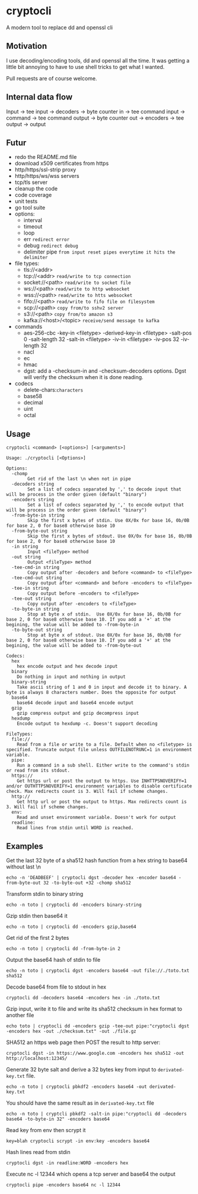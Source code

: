 # cryptocli
A modern tool to replace dd and openssl cli

## Motivation
I use decoding/encoding tools, dd and openssl all the time. It was getting a little bit annoying to have to use shell tricks to get what I wanted.

Pull requests are of course welcome.

## Internal data flow

Input -> tee input -> decoders -> byte counter in -> tee command input -> command -> tee command output -> byte counter out -> encoders -> tee output -> output

## Futur

  - redo the README.md file
  - download x509 certificates from https
  - http/https/ssl-strip proxy
  - http/https/ws/wss servers
  - tcp/tls server
  - cleanup the code
  - code coverage
  - unit tests
  - go tool suite
  - options:
    - interval
    - timeout
    - loop
    - err `redirect error`
    - debug `redirect debug`
    - delimiter pipe `from input reset pipes everytime it hits the delimiter`
  - file types:
    - tls://\<addr>
    - tcp://\<addr> `read/write to tcp connection`
    - socket://\<path> `read/write to socket file`
    - ws://\<path> `read/write to http websocket`
    - wss://\<path> `read/write to htts websocket`
    - fifo://\<path> `read/write to fifo file on filesystem`
    - scp://\<path> `copy from/to sshv2 server`
    - s3://\<path> `copy from/to amazon s3`
    - kafka://\<host>/\<topic> `receive/send message to kafka`
  - commands
    - aes-256-cbc -key-in \<filetype> -derived-key-in \<filetype> -salt-pos 0 -salt-length 32 -salt-in \<filetype> -iv-in \<filetype> -iv-pos 32 -iv-length 32
    - nacl
    - ec
    - hmac
    - dgst: add a -checksum-in and -checksum-decoders options. Dgst will verify the checksum when it is done reading.
  - codecs
    - delete-chars:`characters`
    - base58
    - decimal
    - uint
    - octal

## Usage

```
cryptocli <command> [<options>] [<arguments>]
```

```
Usage: ./cryptocli [<Options>] 

Options:
  -chomp
    	Get rid of the last \n when not in pipe
  -decoders string
    	Set a list of codecs separated by ',' to decode input that will be process in the order given (default "binary")
  -encoders string
    	Set a list of codecs separated by ',' to encode output that will be process in the order given (default "binary")
  -from-byte-in string
    	Skip the first x bytes of stdin. Use 0X/0x for base 16, 0b/0B for base 2, 0 for base8 otherwise base 10
  -from-byte-out string
    	Skip the first x bytes of stdout. Use 0X/0x for base 16, 0b/0B for base 2, 0 for base8 otherwise base 10
  -in string
    	Input <fileType> method
  -out string
    	Output <fileType> method
  -tee-cmd-in string
    	Copy output after -decoders and before <command> to <fileType>
  -tee-cmd-out string
    	Copy output after <command> and before -encoders to <fileType>
  -tee-in string
    	Copy output before -encoders to <fileType>
  -tee-out string
    	Copy output after -encoders to <fileType>
  -to-byte-in string
    	Stop at byte x of stdin.  Use 0X/0x for base 16, 0b/0B for base 2, 0 for base8 otherwise base 10. If you add a '+' at the begining, the value will be added to -from-byte-in
  -to-byte-out string
    	Stop at byte x of stdout. Use 0X/0x for base 16, 0b/0B for base 2, 0 for base8 otherwise base 10. If you add a '+' at the begining, the value will be added to -from-byte-out

Codecs:
  hex
	hex encode output and hex decode input
  binary
	Do nothing in input and nothing in output
  binary-string
	Take ascii string of 1 and 0 in input and decode it to binary. A byte is always 8 characters number. Does the opposite for output
  base64
	base64 decode input and base64 encode output
  gzip
	gzip compress output and gzip decompress input
  hexdump
	Encode output to hexdump -c. Doesn't support decoding

FileTypes:
  file://
	Read from a file or write to a file. Default when no <filetype> is specified. Truncate output file unless OUTFILENOTRUNC=1 in environment variable.
  pipe:
	Run a command in a sub shell. Either write to the command's stdin or read from its stdout.
  https://
	Get https url or post the output to https. Use INHTTPSNOVERIFY=1 and/or OUTHTTPSNOVERIFY=1 environment variables to disable certificate check. Max redirects count is 3. Will fail if scheme changes.
  http://
	Get http url or post the output to https. Max redirects count is 3. Will fail if scheme changes.
  env:
	Read and unset environment variable. Doesn't work for output
  readline:
	Read lines from stdin until WORD is reached.
```

## Examples

Get the last 32 byte of a sha512 hash function from a hex string to base64 without last \n

```
echo -n 'DEADBEEF' | cryptocli dgst -decoder hex -encoder base64 -from-byte-out 32 -to-byte-out +32 -chomp sha512
```

Transform stdin to binary string

```
echo -n toto | cryptocli dd -encoders binary-string
```

Gzip stdin then base64 it

```
echo -n toto | cryptocli dd -encoders gzip,base64
```

Get rid of the first 2 bytes

```
echo -n toto | cryptocli dd -from-byte-in 2
```

Output the base64 hash of stdin to file

```
echo -n toto | cryptocli dgst -encoders base64 -out file://./toto.txt sha512
```

Decode base64 from file to stdout in hex

```
cryptocli dd -decoders base64 -encoders hex -in ./toto.txt
```

Gzip input, write it to file and write its sha512 checksum in hex format to another file

```
echo toto | cryptocli dd -encoders gzip -tee-out pipe:"cryptocli dgst -encoders hex -out ./checksum.txt" -out ./file.gz
```

SHA512 an https web page then POST the result to http server:

```
cryptocli dgst -in https://www.google.com -encoders hex sha512 -out http://localhost:12345/
```

Generate 32 byte salt and derive a 32 bytes key from input to `derivated-key.txt` file.

```
echo -n toto | cryptocli pbkdf2 -encoders base64 -out derivated-key.txt
```

You should have the same result as in `derivated-key.txt` file

```
echo -n toto | cryptcli pbkdf2 -salt-in pipe:"cryptocli dd -decoders base64 -to-byte-in 32" -encoders base64
```

Read key from env then scrypt it

```
key=blah cryptocli scrypt -in env:key -encoders base64
```

Hash lines read from stdin

```
cryptocli dgst -in readline:WORD -encoders hex
```

Execute nc -l 12344 which opens a tcp server and base64 the output

```
cryptocli pipe -encoders base64 nc -l 12344
```
